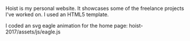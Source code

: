 Hoist is my personal website. It showcases some of the freelance projects I've worked on. I used an HTML5 template.

I coded an svg eagle animation for the home page: hoist-2017/assets/js/eagle.js 
